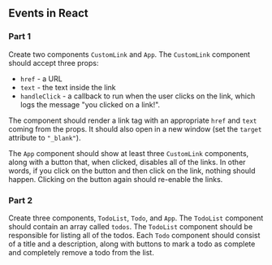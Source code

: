 ## Events in React

### Part 1

Create two components `CustomLink` and `App`. The `CustomLink` component should accept three props:

- `href` - a URL
- `text` - the text inside the link
- `handleClick` - a callback to run when the user clicks on the link, which logs the message "you clicked on a link!".

The component should render a link tag with an appropriate `href` and `text` coming from the props. It should also open in a new window (set the `target` attribute to `"_blank"`).

The `App` component should show at least three `CustomLink` components, along with a button that, when clicked, disables all of the links. In other words, if you click on the button and then click on the link, nothing should happen. Clicking on the button again should re-enable the links.

### Part 2

Create three components, `TodoList`, `Todo`, and `App`. The `TodoList` component should contain an array called `todos`. The `TodoList` component should be responsible for listing all of the todos. Each `Todo` component should consist of a title and a description, along with buttons to mark a todo as complete and completely remove a todo from the list.
